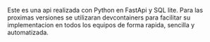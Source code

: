 Este es una api realizada con Python en FastApi y SQL lite.
Para las proximas versiones se utilizaran devcontainers para facilitar su implementacion en todos los equipos de forma rapida, sencilla y automatizada.